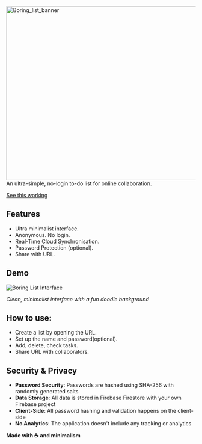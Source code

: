 
<img width="3328" height="463" alt="Boring_list_banner" src="https://github.com/user-attachments/assets/696ab203-0266-4a27-b68f-f9d15b649f27" />
An ultra-simple, no-login to-do list for online collaboration.

[See this working](npsnpsboy.github.io/Boring-List/boy.github.io/Boring-List/)

## Features

- Ultra minimalist interface.
- Anonymous. No login.
- Real-Time Cloud Synchronisation.
- Password Protection (optional).
- Share with URL.

## Demo

![Boring List Interface](https://github.com/user-attachments/assets/57be2be5-1f14-47f3-ac1a-6e9a2fc08bb3)

*Clean, minimalist interface with a fun doodle background*


## How to use:
- Create a list by opening the URL.
- Set up the name and password(optional).
- Add, delete, check tasks.
- Share URL with collaborators.

## Security & Privacy

- **Password Security**: Passwords are hashed using SHA-256 with randomly generated salts
- **Data Storage**: All data is stored in Firebase Firestore with your own Firebase project
- **Client-Side**: All password hashing and validation happens on the client-side
- **No Analytics**: The application doesn't include any tracking or analytics


**Made with ☕ and minimalism**
